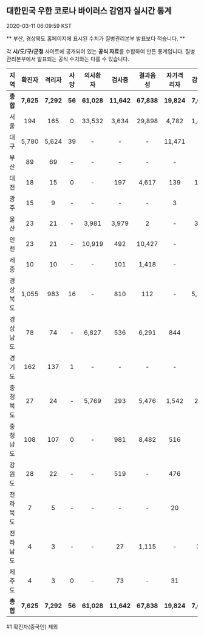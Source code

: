 
## 대한민국 우한 코로나 바이러스 감염자 실시간 통계
2020-03-11 06:09:59 KST

** 부산, 경상북도 홈페이지에 표시된 수치가 질병관리본부 발표보다 적습니다. **

각 **시/도/구/군청** 사이트에 공개되어 있는 **공식 자료**를 수합하여 만든 통계입니다.
질병관리본부에서 발표되는 공식 수치와는 다를 수 있습니다.


|  지역  | 확진자 |  격리자  |  사망  |  의사환자  |  검사중  |  결과음성  |  자가격리자  |  감시중  |  감시해제  |  퇴원  |
|:------:|:------:|:--------:|:--------:|:----------:|:--------:|:----------------:|:------------:|:--------:|:----------:|:--:|
|**총합**|**7,625**|**7,292**|**56**|**61,028**|**11,642**|**67,838**|**19,824**|**7,629**|**8,995**|**274**|
|서울|194|165|0|33,532|3,634|29,898|4,782|1,460|3,322|29|
|대구|5,780|5,624|39|-|-|-|11,471|-|-|117|
|부산|89|69|-|-|-|-|-|-|-|20|
|대전|18|15|0|-|197|4,617|139|139|230|3|
|광주|15|9|-|-|-|-|3|-|-|3|
|울산|23|21|-|3,981|3,979|2|-|352|208|2|
|인천|23|21|-|10,919|492|10,427|-|-|-|2|
|세종|10|10|-|-|101|1,418|-|-|-|-|
|경상북도|1,055|983|16|-|810|112|-|5,388|3,778|56|
|경상남도|78|74|-|6,827|536|6,291|844|-|-|4|
|경기도|162|137|1|-|-|-|-|-|-|24|
|충청북도|27|24|-|5,769|293|5,476|1,542|254|1,288|3|
|충청남도|108|107|0|-|981|8,482|516|-|-|1|
|강원도|28|22|-|-|519|-|476|-|-|6|
|전라북도|7|5|-|-|-|-|20|-|-|2|
|전라남도|4|3|-|-|27|1,115|-|36|169|1|
|제주도|4|3|0|-|73|-|31|-|-|1|
|**총합**|**7,625**|**7,292**|**56**|**61,028**|**11,642**|**67,838**|**19,824**|**7,629**|**8,995**|**274**|


#1 확진자(중국인) 제외
    
